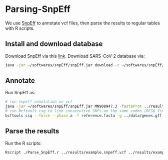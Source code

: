 # Parsing-SnpEff

We use [SnpEff](https://pcingola.github.io/SnpEff/se_inputoutput/#ann-field-vcf-output-files) to annotate vcf files, then parse the results to regular tables with R scripts.

## Install and download database
Download SnpEff via this [link](https://pcingola.github.io/SnpEff/download/).
Download SARS-CoV-2 database via: 
``` sh
java -jar ~/softwares/snpEff/snpEff.jar download -c ~/softwares/snpEff/snpEff.config -v MN908947.3`
```

## Annotate
Run SnpEff as:
``` sh
# run snpeff annotation on vcf
java -jar ~/softwares/snpEff/snpEff.jar MN908947.3 -fastaProt ../results/example.snpeff.vcf.faa -csvStats ../results/example.snpeff.vcf.stats ../results/example.vcf > ../results/example.snpeff.vcf
# run bcftools csq to link consecutive SNPs on the same codon (BCSQ field)
bcftools csq --force --phase a -f reference.fasta -g ../data/genes.gff -Ov variants.snpeff.vcf -o variants.snpeff.csq.vcf

```

## Parse the results
Run the R scripts:
``` sh
Rscript ./Parse_SnpEff.r ../results/example.snpeff.vcf ../results/example.snpeff.csv
```
